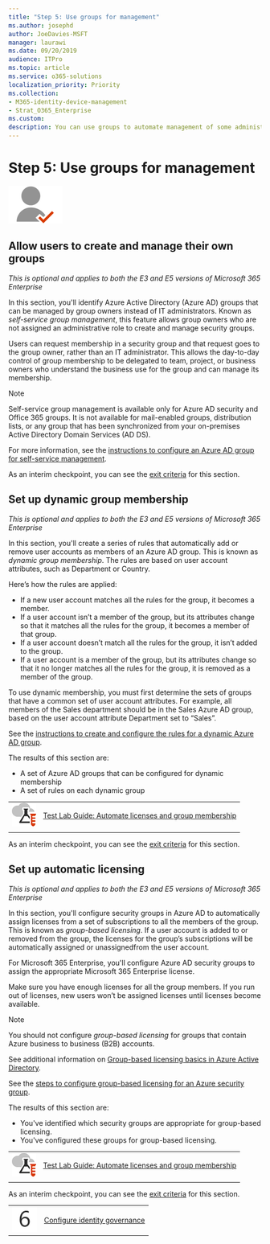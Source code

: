 ```yaml
---
title: "Step 5: Use groups for management"
ms.author: josephd
author: JoeDavies-MSFT
manager: laurawi
ms.date: 09/20/2019
audience: ITPro
ms.topic: article
ms.service: o365-solutions
localization_priority: Priority
ms.collection: 
- M365-identity-device-management
- Strat_O365_Enterprise
ms.custom:
description: You can use groups to automate management of some administrative tasks.
---
```


# Step 5: Use groups for management

![](./media/deploy-foundation-infrastructure/identity_icon-small.png)

<a name="identity-self-service-groups"></a>
## Allow users to create and manage their own groups

*This is optional and applies to both the E3 and E5 versions of Microsoft 365 Enterprise*

In this section, you'll identify Azure Active Directory (Azure AD) groups that can be managed by group owners instead of IT administrators. Known as *self-service group management*, this feature allows group owners who are not assigned an administrative role to create and manage security groups. 

Users can request membership in a security group and that request goes to the group owner, rather than an IT administrator. This allows the day-to-day control of group membership to be delegated to team, project, or business owners who understand the business use for the group and can manage its membership.

>[!Note]
>Self-service group management is available only for Azure AD security and Office 365 groups. It is not available for mail-enabled groups, distribution lists, or any group that has been synchronized from your on-premises Active Directory Domain Services (AD DS).
>

For more information, see the [instructions to configure an Azure AD group for self-service management](https://docs.microsoft.com/azure/active-directory/active-directory-accessmanagement-self-service-group-management).

As an interim checkpoint, you can see the [exit criteria](identity-exit-criteria.md#crit-identity-self-service-groups) for this section.

<a name="identity-dyn-groups"></a>
## Set up dynamic group membership

*This is optional and applies to both the E3 and E5 versions of Microsoft 365 Enterprise*

In this section, you'll create a series of rules that automatically add or remove user accounts as members of an Azure AD group. This is known as *dynamic group membership*. The rules are based on user account attributes, such as Department or Country.

Here’s how the rules are applied:

- If a new user account matches all the rules for the group, it becomes a member.
- If a user account isn’t a member of the group, but its attributes change so that it matches all the rules for the group, it becomes a member of that group.
- If a user account doesn’t match all the rules for the group, it isn’t added to the group.
- If a user account is a member of the group, but its attributes change so that it no longer matches all the rules for the group, it is removed as a member of the group.

To use dynamic membership, you must first determine the sets of groups that have a common set of user account attributes. For example, all members of the Sales department should be in the Sales Azure AD group, based on the user account attribute Department set to “Sales”.

See the [instructions to create and configure the rules for a dynamic Azure AD group](https://docs.microsoft.com/azure/active-directory/active-directory-groups-dynamic-membership-azure-portal).

The results of this section are:

- A set of Azure AD groups that can be configured for dynamic membership
- A set of rules on each dynamic group

|||
|:-------|:-----|
|![Test Lab Guides for the Microsoft cloud](media/m365-enterprise-test-lab-guides/cloud-tlg-icon-small.png)| [Test Lab Guide: Automate licenses and group membership](automate-licenses-group-membership-microsoft-365-test-environment.md) |
|||

As an interim checkpoint, you can see the [exit criteria](identity-exit-criteria.md#crit-identity-dyn-groups) for this section.

<a name="identity-group-license"></a>
## Set up automatic licensing

*This is optional and applies to both the E3 and E5 versions of Microsoft 365 Enterprise*

In this section, you'll configure security groups in Azure AD to automatically assign licenses from a set of subscriptions to all the members of the group. This is known as *group-based licensing*. If a user account is added to or removed from the group, the licenses for the group’s subscriptions will be automatically assigned or unassignedfrom the user account.

For Microsoft 365 Enterprise, you'll configure Azure AD security groups to assign the appropriate Microsoft 365 Enterprise license.

Make sure you have enough licenses for all the group members. If you run out of licenses, new users won’t be assigned licenses until licenses become available.

>[!Note]
>You should not configure *group-based licensing* for groups that contain Azure business to business (B2B) accounts.
>

See additional information on [Group-based licensing basics in Azure Active Directory](https://docs.microsoft.com/azure/active-directory/active-directory-licensing-whatis-azure-portal).

See the [steps to configure group-based licensing for an Azure security group](https://docs.microsoft.com/azure/active-directory/active-directory-licensing-group-assignment-azure-portal).

The results of this section are:

- You've identified which security groups are appropriate for group-based licensing.
- You've configured these groups for group-based licensing.

|||
|:-------|:-----|
|![Test Lab Guides for the Microsoft cloud](media/m365-enterprise-test-lab-guides/cloud-tlg-icon-small.png)| [Test Lab Guide: Automate licenses and group membership](automate-licenses-group-membership-microsoft-365-test-environment.md) |
|||

As an interim checkpoint, you can see the [exit criteria](identity-exit-criteria.md#crit-identity-group-license) for this section.

|||
|:-------|:-----|
|![](./media/stepnumbers/Step6.png)| [Configure identity governance](identity-configure-identity-governance.md) |
